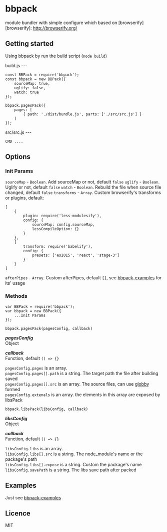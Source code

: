 # bbpack
module bundler with simple configure which based on [browserify]
[browserify]: http://browserify.org/   

## Getting started  

Using bbpack by run the build script (`node build`)

build.js ---

```
const BBPack = require('bbpack');
const bbpack = new BBPack({
	sourceMap: true,
	uglify: false,
	watch: true
});

bbpack.pagesPack({
	pages: [
		{ path: './dist/bundle.js', parts: ['./src/src.js'] }
	]
});
```

src/src.js ---
```
CMD ....
```

## Options  

### Init Params
`sourceMap` - `Boolean`. Add sourceMap or not, default `false`
`uglify` - `Boolean`. Uglify or not, default `false`
`watch` - `Boolean`. Rebuild the file when source file changed, default `false`
`transforms` - `Array`. Custom browserify's transforms or plugins, default:
```
[
	{
	    plugin: require('less-modulesify'),
	    config: {
	        sourceMap: config.sourceMap,
	        lessCompileOption: {}
	    }
	},
	{
	    transform: require('babelify'),
	    config: {
	        presets: ['es2015', 'react', 'stage-3']
	    }
	}
]
```
`afterPipes` - `Array`. Custom afterPipes, default `[]`, see [bbpack-examples](https://github.com/wujohns/bbpack-examples) for its' usage

### Methods
```
var BBPack = require('bbpack');
var bbpack = new BBPack({
	...Init Params
});
```

```
bbpack.pagesPack(pagesConfig, callback)
```
***pagesConfig***  
Object

***callback***  
Function, default `() => {}`

`pagesConfig.pages` is an array.  
`pagesConfig.pages[].path` is a string. The target path the file after building saved  
`pagesConfig.pages[].src` is an array. The source files, can use [globby](https://www.npmjs.com/package/globby) formed  
`pagesConfig.extenals` is an array. the elements in this array are exposed by libsPack

```
bbpack.libsPack(libsConfig, callback)
```

***libsConfig***  
Object

***callback***  
Function, default `() => {}`

`libsConfig.libs` is an array.  
`libsConfig.libs[].src` is a string. The node_module's name or the package's path  
`libsConfig.libs[].expose` is a string. Custom the package's name  
`libsConfig.savePath` is a string. The libs save path after packed  

## Examples  

Just see [bbpack-examples](https://github.com/wujohns/bbpack-examples)

## Licence  
MIT  